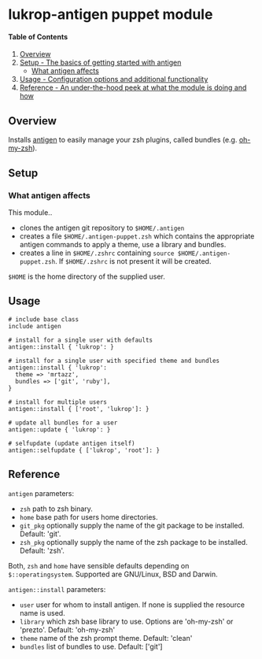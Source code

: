 # lukrop-antigen puppet module

#### Table of Contents

1. [Overview](#overview)
2. [Setup - The basics of getting started with antigen](#setup)
    * [What antigen affects](#what-antigen-affects)
3. [Usage - Configuration options and additional functionality](#usage)
4. [Reference - An under-the-hood peek at what the module is doing and how](#reference)

## Overview
Installs [antigen](https://github.com/zsh-users/antigen) to easily manage your zsh plugins,
called bundles (e.g. [oh-my-zsh](https://github.com/robbyrussell/oh-my-zsh)).

## Setup

### What antigen affects
This module..
* clones the antigen git repository to `$HOME/.antigen`
* creates a file `$HOME/.antigen-puppet.zsh` which contains the appropriate antigen commands
to apply a theme, use a library and bundles.
* creates a line in `$HOME/.zshrc` containing `source $HOME/.antigen-puppet.zsh`. If `$HOME/.zshrc`
is not present it will be created.

`$HOME` is the home directory of the supplied user.

## Usage
```puppet
# include base class
include antigen

# install for a single user with defaults
antigen::install { 'lukrop': }

# install for a single user with specified theme and bundles
antigen::install { 'lukrop':
  theme => 'mrtazz',
  bundles => ['git', 'ruby'],
}

# install for multiple users
antigen::install { ['root', 'lukrop']: }

# update all bundles for a user
antigen::update { 'lukrop': }

# selfupdate (update antigen itself)
antigen::selfupdate { ['lukrop', 'root']: }

```

## Reference
`antigen` parameters:

* `zsh` 
 path to zsh binary.
* `home` 
 base path for users home directories.
* `git_pkg`
  optionally supply the name of the git package to be installed. Default: 'git'.
* `zsh_pkg`
  optionally supply the name of the zsh package to be installed. Default: 'zsh'.


Both, `zsh` and `home` have sensible defaults depending on `$::operatingsystem`. Supported are GNU/Linux, BSD and Darwin.

`antigen::install` parameters:

* `user`
  user for whom to install antigen. If none is supplied the resource name is used.
* `library` 
  which zsh base library to use. Options are 'oh-my-zsh' or 'prezto'. Default: 'oh-my-zsh'
* `theme` 
  name of the zsh prompt theme. Default: 'clean'
* `bundles` 
  list of bundles to use. Default: ['git']

